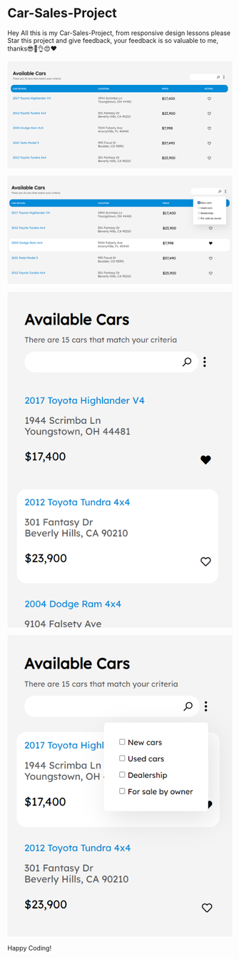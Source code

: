 # Car-Sales-Project

  
Hey All this is my Car-Sales-Project, from responsive design lessons please Star this project and give feedback, your feedback is so valuable to me, thanks😎🥳👌😍❤️  
         

![Alt text](<Screenshot 2024-01-18 093649.png>) 



![Alt text](<Screenshot 2024-01-18 094537.png>)

   

![Alt text](<Screenshot 2024-01-18 093804.png>) 

   

![Alt text](<Screenshot 2024-01-18 093748.png>)
      
                
Happy Coding!  


  
